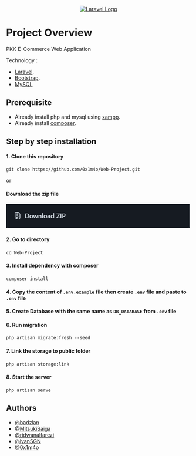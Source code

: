 <p align="center"><a href="https://laravel.com" target="_blank"><img src="https://raw.githubusercontent.com/laravel/art/master/logo-lockup/5%20SVG/2%20CMYK/1%20Full%20Color/laravel-logolockup-cmyk-red.svg" width="400" alt="Laravel Logo"></a></p>

# Project Overview
PKK E-Commerce Web Application

Technology :
- [Laravel](https://laravel.com/).
- [Bootstrap](https://getbootstrap.com/).
- [MySQL](https://www.mysql.com/)

## Prerequisite
- Already install php and mysql using [xampp](https://www.apachefriends.org/download.html).
- Already install [composer](https://getcomposer.org/download/).

## Step by step installation
#### 1. Clone this repository
```
git clone https://github.com/0x1m4o/Web-Project.git
```
or 
#### Download the zip file
![download zip](https://github.com/0x1m4o/Industry-Project/blob/main/public/img/image.png)

#### 2. Go to directory 
```
cd Web-Project
```

#### 3. Install dependency with composer
```
composer install
```

#### 4. Copy the content of ```.env.example``` file then create ```.env``` file and paste to ```.env``` file

#### 5. Create Database with the same name as ```DB_DATABASE``` from   ```.env``` file

#### 6. Run migration
```
php artisan migrate:fresh --seed
```

#### 7. Link the storage to public folder
```
php artisan storage:link
```

#### 8. Start the server
```
php artisan serve
```

## Authors

- [@badzlan](https://github.com/badzlan)
- [@MitsukiSaiga](https://github.com/MitsukiSaiga)
- [@ridwanalfarezi](https://github.com/ridwanalfarezi)
- [@iyanSGN](https://github.com/iyanSGN)
- [@0x1m4o](https://github.com/0x1m4o)
